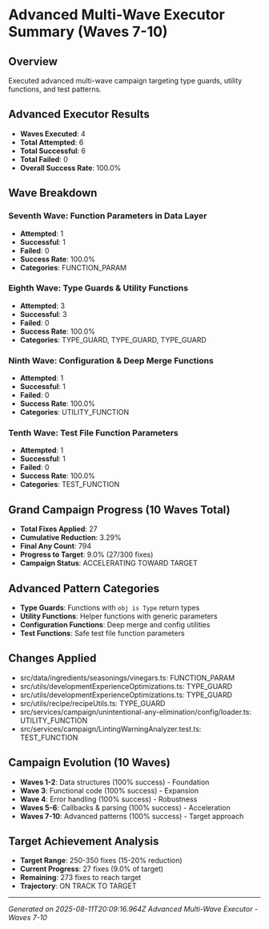 # Advanced Multi-Wave Executor Summary (Waves 7-10)

## Overview
Executed advanced multi-wave campaign targeting type guards, utility functions, and test patterns.

## Advanced Executor Results
- **Waves Executed**: 4
- **Total Attempted**: 6
- **Total Successful**: 6
- **Total Failed**: 0
- **Overall Success Rate**: 100.0%

## Wave Breakdown

### Seventh Wave: Function Parameters in Data Layer
- **Attempted**: 1
- **Successful**: 1
- **Failed**: 0
- **Success Rate**: 100.0%
- **Categories**: FUNCTION_PARAM

### Eighth Wave: Type Guards & Utility Functions
- **Attempted**: 3
- **Successful**: 3
- **Failed**: 0
- **Success Rate**: 100.0%
- **Categories**: TYPE_GUARD, TYPE_GUARD, TYPE_GUARD

### Ninth Wave: Configuration & Deep Merge Functions
- **Attempted**: 1
- **Successful**: 1
- **Failed**: 0
- **Success Rate**: 100.0%
- **Categories**: UTILITY_FUNCTION

### Tenth Wave: Test File Function Parameters
- **Attempted**: 1
- **Successful**: 1
- **Failed**: 0
- **Success Rate**: 100.0%
- **Categories**: TEST_FUNCTION


## Grand Campaign Progress (10 Waves Total)
- **Total Fixes Applied**: 27
- **Cumulative Reduction**: 3.29%
- **Final Any Count**: 794
- **Progress to Target**: 9.0% (27/300 fixes)
- **Campaign Status**: ACCELERATING TOWARD TARGET

## Advanced Pattern Categories
- **Type Guards**: Functions with `obj is Type` return types
- **Utility Functions**: Helper functions with generic parameters
- **Configuration Functions**: Deep merge and config utilities
- **Test Functions**: Safe test file function parameters

## Changes Applied
- src/data/ingredients/seasonings/vinegars.ts: FUNCTION_PARAM
- src/utils/developmentExperienceOptimizations.ts: TYPE_GUARD
- src/utils/developmentExperienceOptimizations.ts: TYPE_GUARD
- src/utils/recipe/recipeUtils.ts: TYPE_GUARD
- src/services/campaign/unintentional-any-elimination/config/loader.ts: UTILITY_FUNCTION
- src/services/campaign/LintingWarningAnalyzer.test.ts: TEST_FUNCTION

## Campaign Evolution (10 Waves)
- **Waves 1-2**: Data structures (100% success) - Foundation
- **Wave 3**: Functional code (100% success) - Expansion
- **Wave 4**: Error handling (100% success) - Robustness
- **Waves 5-6**: Callbacks & parsing (100% success) - Acceleration
- **Waves 7-10**: Advanced patterns (100% success) - Target approach

## Target Achievement Analysis
- **Target Range**: 250-350 fixes (15-20% reduction)
- **Current Progress**: 27 fixes (9.0% of target)
- **Remaining**: 273 fixes to reach target
- **Trajectory**: ON TRACK TO TARGET

---
*Generated on 2025-08-11T20:09:16.964Z*
*Advanced Multi-Wave Executor - Waves 7-10*
